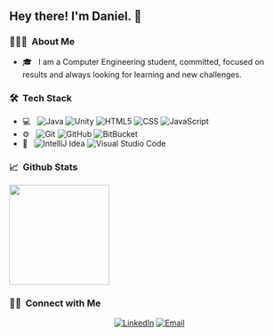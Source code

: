 <h2> Hey there! I'm Daniel. 👋</h2>

<h3> 👨🏻‍💻 &nbsp;About Me </h3>

- 🎓 &nbsp; I am a Computer Engineering student, committed, focused on results and always looking for learning and new challenges.

<h3> 🛠 &nbsp;Tech Stack</h3>

- 💻 &nbsp;
  ![Java](https://img.shields.io/badge/-Java-333333?style=flat&logo=Java)
  ![Unity](https://img.shields.io/badge/-Unity-333333?style=flat&logo=unity)
  ![HTML5](https://img.shields.io/badge/-HTML5-333333?style=flat&logo=HTML5)
  ![CSS](https://img.shields.io/badge/-CSS-333333?style=flat&logo=CSS3)
  ![JavaScript](https://img.shields.io/badge/-JavaScript-333333?style=flat&logo=javascript)
- ⚙️ &nbsp;
  ![Git](https://img.shields.io/badge/-Git-333333?style=flat&logo=git)
  ![GitHub](https://img.shields.io/badge/-GitHub-333333?style=flat&logo=github)
  ![BitBucket](https://img.shields.io/badge/-BitBucket-333333?style=flat&logo=bitbucket)
- 🔧 &nbsp;
  ![IntelliJ Idea](https://img.shields.io/badge/-IntelliJ%20Idea-333333?style=flat&logo=intellijidea)
  ![Visual Studio Code](https://img.shields.io/badge/-Visual%20Studio%20Code-333333?style=flat&logo=visual-studio-code)

<h3> 📈 &nbsp;Github Stats</h3>

<a href="https://github.com/daniel41silva05">
  <img height="180em" src="https://github-readme-stats.vercel.app/api/top-langs/?username=daniel41silva05&theme=buefy&layout=compact" />
</a>

<h3> 🤝🏻 &nbsp;Connect with Me </h3>

<p align="center">
<a href="https://www.linkedin.com/in/danielsilva41/"><img alt="LinkedIn" src="https://img.shields.io/badge/LinkedIn-Daniel%20Silva-blue?style=flat-square&logo=linkedin"></a>
<a href="mailto:dsilva260405@gmail.com"><img alt="Email" src="https://img.shields.io/badge/Email-dsilva260405@gmail.com-blue?style=flat-square&logo=gmail"></a>
</p>

